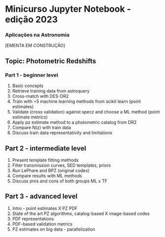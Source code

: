 # Minicurso Jupyter Notebook - edição 2023
### Aplicações na Astronomia 

[EMENTA EM CONSTRUÇÃO] 


## Topic: Photometric Redshifts 

### Part 1 - beginner level 

1. Basic concepts 
2. Retrieve training data from astroquery
3. Cross-match with DES-DR2
4. Train with ~5 machine learning methods from scikit learn (point estimates)  
5. Validate (cross validation) against specz and choose a ML method (point estimate metrics)
6. Apply pz estimate method to a photometric catalog from DR2 
7. Compare N(z) with train data
8. Discuss train data representativity and limitations  

## Part 2 - intermediate level

1. Present template fitting methods
2. Filter transmission curves, SED templates, priors
3. Run LePhare and BPZ (original codes)
4. Compare results with ML methods
5. Discuss pros and cons of both groups ML x TF   

## Part 3 - advanced level

1. Intro - point estimates X PZ PDF 
2. State of the art PZ algorithms, catalog-based X image-based codes 
3. PDF representations 
4. PDF-based validation metrics 
5. PZ estimates on big data - parallelization 
